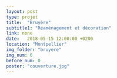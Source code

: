 ```yaml
---
layout: post
type: projet 
title:  "Bruyère"
subtitle1: "Réaménagement et décoration"
link: none
date:   2018-05-15 12:00:00 +0200
location: "Montpellier"
img_folder: "bruyere"
img_num: 6
before_num: 0
poster: "couverture.jpg"
---
```

